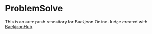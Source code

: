 # ProblemSolve
This is an auto push repository for Baekjoon Online Judge created with [BaekjoonHub](https://github.com/BaekjoonHub/BaekjoonHub).
